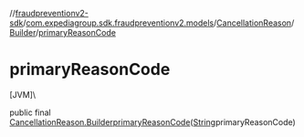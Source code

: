 //[fraudpreventionv2-sdk](../../../../index.md)/[com.expediagroup.sdk.fraudpreventionv2.models](../../index.md)/[CancellationReason](../index.md)/[Builder](index.md)/[primaryReasonCode](primary-reason-code.md)

# primaryReasonCode

[JVM]\

public final [CancellationReason.Builder](index.md)[primaryReasonCode](primary-reason-code.md)([String](https://docs.oracle.com/javase/8/docs/api/java/lang/String.html)primaryReasonCode)
